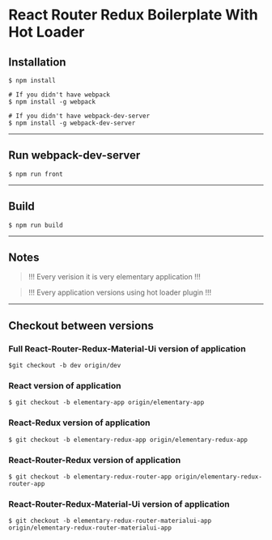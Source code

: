 # React Router Redux Boilerplate With Hot Loader

## Installation
```
$ npm install

# If you didn't have webpack
$ npm install -g webpack 

# If you didn't have webpack-dev-server
$ npm install -g webpack-dev-server
```
___
## Run webpack-dev-server
```
$ npm run front
```
___
## Build
```
$ npm run build
```

___
## Notes
> !!! Every verision it is very elementary application !!!

> !!! Every application versions using hot loader plugin !!!
___
## Checkout between versions

### Full React-Router-Redux-Material-Ui version of application
```
$git checkout -b dev origin/dev
```

### React version of application
```
$ git checkout -b elementary-app origin/elementary-app
```
### React-Redux version of application
```
$ git checkout -b elementary-redux-app origin/elementary-redux-app
```
### React-Router-Redux version of application
```
$ git checkout -b elementary-redux-router-app origin/elementary-redux-router-app
```

### React-Router-Redux-Material-Ui version of application
```
$ git checkout -b elementary-redux-router-materialui-app origin/elementary-redux-router-materialui-app
```